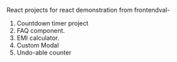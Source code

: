 React projects for react demonstration from frontendval-

1. Countdown timer project
2. FAQ component.
3. EMI calculator.
4. Custom Modal
5. Undo-able counter
